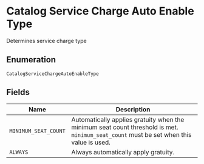 
# Catalog Service Charge Auto Enable Type

Determines service charge type

## Enumeration

`CatalogServiceChargeAutoEnableType`

## Fields

| Name | Description |
|  --- | --- |
| `MINIMUM_SEAT_COUNT` | Automatically applies gratuity when the minimum seat count threshold is met. `minimum_seat_count` must be set when this value is used. |
| `ALWAYS` | Always automatically apply gratuity. |

